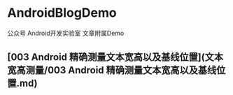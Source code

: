 # AndroidBlogDemo
公众号 Android开发实验室 文章附属Demo

## [003 Android 精确测量文本宽高以及基线位置](文本宽高测量/003 Android 精确测量文本宽高以及基线位置.md)
 
 